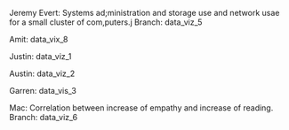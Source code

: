 Jeremy Evert: Systems ad;ministration and storage use and network usae for a small cluster of com,puters.j Branch: data_viz_5

Amit: data_vix_8

Justin: data_viz_1

Austin: data_viz_2

Garren: data_vis_3

Mac: Correlation between increase of empathy and increase of reading. Branch: data_viz_6

